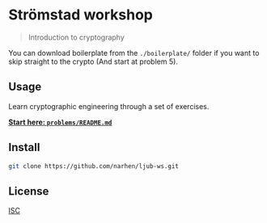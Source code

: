 # Strömstad workshop

> Introduction to cryptography

You can download boilerplate from the `./boilerplate/` folder if you want to skip straight to the crypto (And start at problem 5). 

## Usage

Learn cryptographic engineering through a set of exercises.

[**Start here: `problems/README.md`**](problems/README.md)

## Install

```sh
git clone https://github.com/narhen/ljub-ws.git
```

## License

[ISC](LICENSE)
